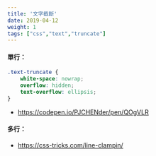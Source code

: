 ```yaml
---
title: '文字截斷'
date: 2019-04-12
weight: 1
tags: ["css","text","truncate"]
---
```



#### 單行：

```css
.text-truncate {
    white-space: nowrap;
    overflow: hidden;
    text-overflow: ellipsis;
}
```

- https://codepen.io/PJCHENder/pen/QOgVLR


#### 多行：

- https://css-tricks.com/line-clampin/


